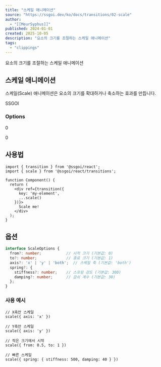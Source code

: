 ```yaml
---
title: "스케일 애니메이션"
source: "https://ssgoi.dev/ko/docs/transitions/02-scale"
author:
  - "[[MeurSyphus]]"
published: 2024-01-01
created: 2025-10-05
description: "요소의 크기를 조절하는 스케일 애니메이션"
tags:
  - "clippings"
---
```

요소의 크기를 조절하는 스케일 애니메이션

## 스케일 애니메이션

스케일(Scale) 애니메이션은 요소의 크기를 확대하거나 축소하는 효과를 만듭니다.

SSGOI

### Options

0

0

## 사용법

```tsx
import { transition } from '@ssgoi/react';
import { scale } from '@ssgoi/react/transitions';

function Component() {
  return (
    <div ref={transition({
      key: 'my-element',
      ...scale()
    })}>
      Scale me!
    </div>
  );
}
```

## 옵션

```typescript
interface ScaleOptions {
  from?: number;           // 시작 크기 (기본값: 0)
  to?: number;             // 종료 크기 (기본값: 1)
  axis?: 'x' | 'y' | 'both';  // 스케일 축 (기본값: 'both')
  spring?: {
    stiffness?: number;    // 스프링 강도 (기본값: 300)
    damping?: number;      // 감쇠 계수 (기본값: 30)
  };
}
```

### 사용 예시

```tsx
// X축만 스케일
scale({ axis: 'x' })

// Y축만 스케일
scale({ axis: 'y' })

// 작은 크기에서 시작
scale({ from: 0.5, to: 1 })

// 빠른 스케일
scale({ spring: { stiffness: 500, damping: 40 } })
```